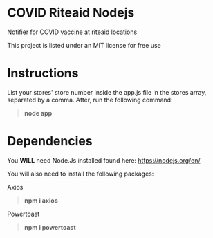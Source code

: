 # COVID Riteaid Nodejs
 Notifier for COVID vaccine at riteaid locations
 
 This project is listed under an MIT license for free use
 
 # Instructions
 List your stores' store number inside the app.js file in the stores array, separated by a comma.
 After, run the following command:
 
 > **node app**
# Dependencies
You **WILL** need Node.Js installed found here: https://nodejs.org/en/

You will also need to install the following packages:

Axios

> **npm i axios**

Powertoast

> **npm i powertoast**
